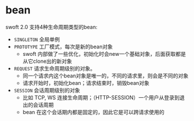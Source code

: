 # bean

swoft 2.0 支持4种生命周期类型的bean:

- `SINGLETON` 全局单例
- `PROTOTYPE` 工厂模式，每次是新的bean对象
  - swoft 内部做了一些优化，初始化时会new一个基础对象，后面获取都是从它clone出的新对象
- `REQUEST` 请求生命周期级别的对象。
  - 同一个请求内这个bean对象是唯一的，不同的请求里，则会是不同的对象
  - 请求开始时，初始化bean；请求结束时，销毁bean对象
- `SESSION` 会话周期级别的对象
  - 比如 TCP, WS 连接生命周期；（HTTP-SESSION）一个用户从登录到退出的会话周期
  - bean 在这个会话期内都是固定的，因此它是可以跨请求使用的
